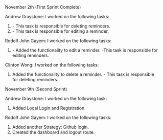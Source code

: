 November 2th (First Sprint Complete)

Andrew Graystone:
I worked on the following tasks:

1. <Delete a reminder> - This task is responsible for deleting reminders.
2. <Edit a reminder> - This task is responsible for editing a reminder.

Rodolf John Gayem:
I worked on the following tasks:

1. <Edit a reminder> - Added the functionality to edit a reminder. -This task is responsible for editing reminders.

Clinton Wong:
I worked on the following tasks:

1. <Delete a reminder> Added the functionality to delete a reminder. - This task is responsible for deleting reminders.

November 9th (Second Sprint)

Andrew Graystone:
I worked on the following task:

1. Added Local Login and Registration.
  
Rodolf John Gayem:
I worked on the following tasks:

1. Added another Strategy: Github login.
2. Created the dashboard and logout route.
